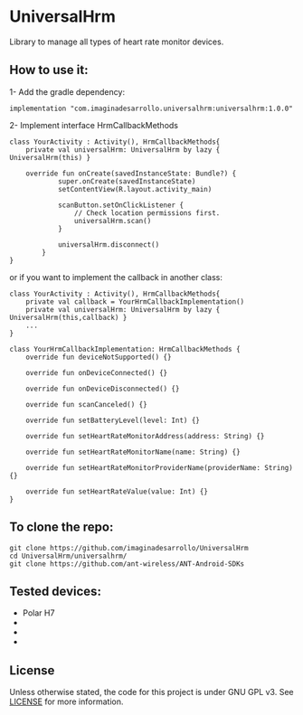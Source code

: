 # UniversalHrm

Library to manage all types of heart rate monitor devices.

## How to use it:

1- Add the gradle dependency:
```
implementation "com.imaginadesarrollo.universalhrm:universalhrm:1.0.0"
```

2- Implement interface HrmCallbackMethods
```
class YourActivity : Activity(), HrmCallbackMethods{
    private val universalHrm: UniversalHrm by lazy { UniversalHrm(this) }
    
    override fun onCreate(savedInstanceState: Bundle?) {
            super.onCreate(savedInstanceState)
            setContentView(R.layout.activity_main)
    
            scanButton.setOnClickListener {
                // Check location permissions first.
                universalHrm.scan()
            }
    
            universalHrm.disconnect()
        }
}
```

or if you want to implement the callback in another class:
```
class YourActivity : Activity(), HrmCallbackMethods{
    private val callback = YourHrmCallbackImplementation()
    private val universalHrm: UniversalHrm by lazy { UniversalHrm(this,callback) }
    ...
}

class YourHrmCallbackImplementation: HrmCallbackMethods {
    override fun deviceNotSupported() {}

    override fun onDeviceConnected() {}

    override fun onDeviceDisconnected() {}

    override fun scanCanceled() {}

    override fun setBatteryLevel(level: Int) {}

    override fun setHeartRateMonitorAddress(address: String) {}

    override fun setHeartRateMonitorName(name: String) {}

    override fun setHeartRateMonitorProviderName(providerName: String) {}

    override fun setHeartRateValue(value: Int) {}
}

```

## To clone the repo:

```
git clone https://github.com/imaginadesarrollo/UniversalHrm
cd UniversalHrm/universalhrm/
git clone https://github.com/ant-wireless/ANT-Android-SDKs

```

## Tested devices:

- Polar H7
- 
- 
- 

## License
Unless otherwise stated, the code for this project is under GNU GPL v3. See [LICENSE](LICENSE) for more information.

